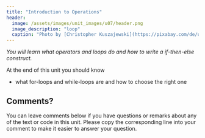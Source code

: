 ```yaml
---
title: "Introduction to Operations"
header:
  image: /assets/images/unit_images/u07/header.png
  image_description: "loop"
  caption: "Photo by [Christopher Kuszajewski](https://pixabay.com/de/users/kuszapro-369349/?utm_source=link-attribution&amp;utm_medium=referral&amp;utm_campaign=image&amp;utm_content=583537) [from Pixabay](https://pixabay.com/de/?utm_source=link-attribution&amp;utm_medium=referral&amp;utm_campaign=image&amp;utm_content=583537)"
---
```

*You will learn what operators and loops do and how to write a if-then-else construct.*

<!--more-->

At the end of this unit you should know

* what for-loops and while-loops are and how to choose the right one

## Comments?
You can leave comments below if you have questions or remarks about any of the text or code in this unit.
Please copy the corresponding line into your comment to make it easier to answer your question.

<script src="https://utteranc.es/client.js"
        repo="GeoMOER/moer-base-r"
        issue-term="moer-base-r_unit07"
        theme="github-light"
        crossorigin="anonymous"
        async>
</script>


<!--
## Further reading

add some day

Bild von <a href="https://pixabay.com/de/users/kuszapro-369349/?utm_source=link-attribution&amp;utm_medium=referral&amp;utm_campaign=image&amp;utm_content=583537">Christopher Kuszajewski</a> auf <a href="https://pixabay.com/de/?utm_source=link-attribution&amp;utm_medium=referral&amp;utm_campaign=image&amp;utm_content=583537">Pixabay</a>
-->
